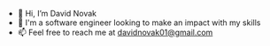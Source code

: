 - 👋 Hi, I’m David Novak
- 🌱 I'm a software engineer looking to make an impact with my skills
- 📫 Feel free to reach me at davidnovak01@gmail.com
